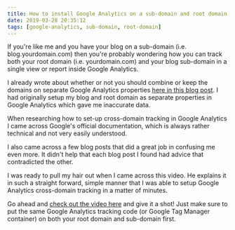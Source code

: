 ```yaml
---
title: How to install Google Analytics on a sub-domain and root domain
date: 2019-03-28 20:35:12
tags: [google-analytics, sub-domain, root-domain]
---
```


If you're like me and you have your blog on a sub-domain (i.e. blog.yourdomain.com) then you're probably wondering how you can track both your root domain (i.e. yourdomain.com) and your blog sub-domain in a single view or report inside Google Analytics.

I already wrote about whether or not you should combine or keep the domains on separate Google Analytics properties [here in this blog post](https://blog.stevelongoria.net/2019/03/27/track-blog-sub-domain-separately-google-analytics/). I had originally setup my blog and root domain as separate properties in Google Analytics which gave me inaccurate data.

When researching how to set-up cross-domain tracking in Google Analytics I came across Google's official documentation, which is always rather technical and not very easily understood. 

I also came across a few blog posts that did a great job in confusing me even more. It didn't help that each blog post I found had advice that contradicted the other.

I was ready to pull my hair out when I came across this video. He explains it in such a straight forward, simple manner that I was able to setup Google Analytics cross-domain tracking in a matter of minutes.

Go ahead and [check out the video here](https://www.youtube.com/watch?v=FfcwYazQqV0) and give it a shot! Just make sure to put the same Google Analytics tracking code (or Google Tag Manager container) on both your root domain and sub-domain first.


